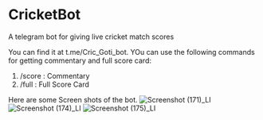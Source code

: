 # CricketBot
A telegram bot for giving live cricket match scores

You can find it at t.me/Cric_Goti_bot.
YOu can use the following commands for getting commentary and full score card:
1.  /score  : Commentary
2.  /full   : Full Score Card


Here are some Screen shots of the bot.
![Screenshot (171)_LI](https://user-images.githubusercontent.com/46834333/121800089-70167480-cc4d-11eb-932b-6d21d3ed71cb.jpg)
![Screenshot (174)_LI](https://user-images.githubusercontent.com/46834333/121800095-73116500-cc4d-11eb-8a7e-79c0c496ec04.jpg)
![Screenshot (175)_LI](https://user-images.githubusercontent.com/46834333/121800098-74db2880-cc4d-11eb-880d-2e5573ce8845.jpg)
